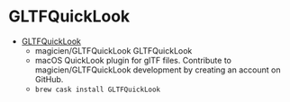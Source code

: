 # GLTFQuickLook
- [GLTFQuickLook](https://github.com/magicien/GLTFQuickLook)
  -  magicien/GLTFQuickLook GLTFQuickLook
  - macOS QuickLook plugin for glTF files. Contribute to magicien/GLTFQuickLook development by creating an account on GitHub.
  - `brew cask install GLTFQuickLook`
